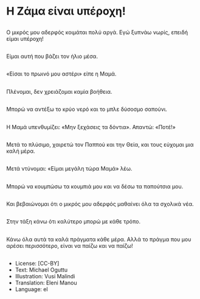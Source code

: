 # Η Ζάμα είναι υπέροχη!

##
Ο μικρός μου αδερφός κοιμάται πολύ αργά. Εγώ ξυπνάω νωρίς, επειδή είμαι υπέροχη!

##
Είμαι αυτή που βάζει τον ήλιο μέσα.

##
«Είσαι το πρωινό μου αστέρι» είπε η Μαμά.

##
Πλένομαι, δεν χρειάζομαι καμία βοήθεια.

##
Μπορώ να αντέξω το κρύο νερό και το μπλε δύσοσμο σαπούνι.

##
Η Μαμά υπενθυμίζει: «Μην ξεχάσεις τα δόντια». Απαντώ: «Ποτέ!»

##
Μετά το πλύσιμο, χαιρετώ τον Παππού και την Θεία, και τους εύχομαι μια καλή μέρα.

##
Μετά ντύνομαι: «Είμαι μεγάλη τώρα Μαμά» λέω.

##
Μπορώ να κουμπώσω τα κουμπιά μου και να δέσω τα παπούτσια μου.

##
Και βεβαιώνομαι ότι ο μικρός μου αδερφός μαθαίνει όλα τα σχολικά νέα.

##
Στην τάξη κάνω ότι καλύτερο μπορώ με κάθε τρόπο.

##
Κάνω όλα αυτά τα καλά πράγματα κάθε μέρα. Αλλά το πράγμα που μου αρέσει περισσότερο, είναι να παίζω και να παίζω!

##
* License: [CC-BY]
* Text: Michael Oguttu
* Illustration: Vusi Malindi
* Translation: Eleni Manou
* Language: el
